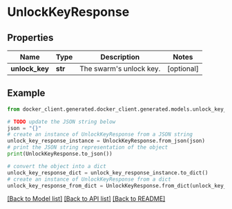 # UnlockKeyResponse


## Properties

Name | Type | Description | Notes
------------ | ------------- | ------------- | -------------
**unlock_key** | **str** | The swarm&#39;s unlock key. | [optional] 

## Example

```python
from docker_client.generated.docker_client.generated.models.unlock_key_response import UnlockKeyResponse

# TODO update the JSON string below
json = "{}"
# create an instance of UnlockKeyResponse from a JSON string
unlock_key_response_instance = UnlockKeyResponse.from_json(json)
# print the JSON string representation of the object
print(UnlockKeyResponse.to_json())

# convert the object into a dict
unlock_key_response_dict = unlock_key_response_instance.to_dict()
# create an instance of UnlockKeyResponse from a dict
unlock_key_response_from_dict = UnlockKeyResponse.from_dict(unlock_key_response_dict)
```
[[Back to Model list]](../README.md#documentation-for-models) [[Back to API list]](../README.md#documentation-for-api-endpoints) [[Back to README]](../README.md)



